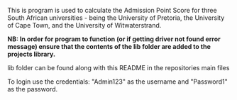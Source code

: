This is program is used to calculate the Admission Point Score for three South African universities - being the University of Pretoria, the University of Cape Town, and the University of Witwaterstrand.

**NB: In order for program to function (or if getting driver not found error message) ensure that the contents of the lib folder are added to the projects library.**

lib folder can be found along with this README in the repositories main files

To login use the credentials: "Admin123" as the username and "Password1" as the password.
